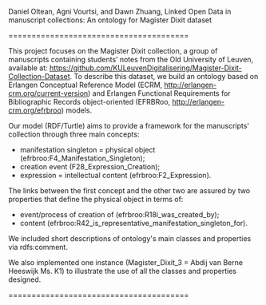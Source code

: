Daniel Oltean, Agni Vourtsi, and Dawn Zhuang, Linked Open Data in manuscript collections: An ontology for Magister Dixit dataset

=======================================

This project focuses on the Magister Dixit collection, a group of manuscripts containing students’ notes from the Old University of Leuven, available at: https://github.com/KULeuvenDigitalisering/Magister-Dixit-Collection-Dataset. To describe this dataset, we build an ontology based on Erlangen Conceptual Reference Model (ECRM, http://erlangen-crm.org/current-version) and Erlangen Functional Requirements for Bibliographic Records object-oriented (EFRBRoo, http://erlangen-crm.org/efrbroo) models.

Our model (RDF/Turtle) aims to provide a framework for the manuscripts' collection through three main concepts: 
-	manifestation singleton = physical object (efrbroo:F4_Manifestation_Singleton);
-	creation event (F28_Expression_Creation);
-	expression = intellectual content (efrbroo:F2_Expression). 

The links between the first concept and the other two are assured by two properties that define the physical object in terms of:
-	event/process of creation of (efrbroo:R18i_was_created_by);
-	content (efrbroo:R42_is_representative_manifestation_singleton_for). 

We included short descriptions of ontology's main classes and properties via rdfs:comment. 

We also implemented one instance (Magister_Dixit_3 = Abdij van Berne Heeswijk Ms. K1) to illustrate the use of all the classes and properties designed.

=======================================
